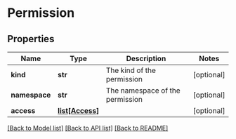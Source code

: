 # Permission

## Properties
Name | Type | Description | Notes
------------ | ------------- | ------------- | -------------
**kind** | **str** | The kind of the permission | [optional] 
**namespace** | **str** | The namespace of the permission | [optional] 
**access** | [**list[Access]**](Access.md) |  | [optional] 

[[Back to Model list]](../README.md#documentation-for-models) [[Back to API list]](../README.md#documentation-for-api-endpoints) [[Back to README]](../README.md)


